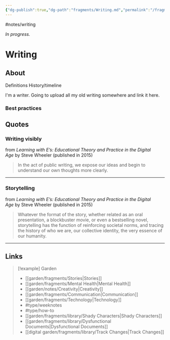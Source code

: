 ```yaml
---
{"dg-publish":true,"dg-path":"fragments/Writing.md","permalink":"/fragments/writing/","created":"2025-02-01T01:57:32.398-05:00","updated":"2025-08-16T13:30:44.836-04:00"}
---
```


#notes/writing

*In progress.*
# Writing
## About
Definitions
History/timeline

I'm a writer. Going to upload all my old writing somewhere and link it here.
### Best practices

## Quotes

### Writing visibly

from _Learning with E’s: Educational Theory and Practice in the Digital Age_ by Steve Wheeler (published in 2015)

> In the act of public writing, we expose our ideas and begin to understand our own thoughts more clearly.
---

### Storytelling
from _Learning with E’s: Educational Theory and Practice in the Digital Age_ by Steve Wheeler (published in 2015)

> Whatever the format of the story, whether related as an oral presentation, a blockbuster movie, or even a bestselling novel, storytelling has the function of reinforcing societal norms, and tracing the history of who we are, our collective identity, the very essence of our humanity.
---

## Links


> [!example] Garden
> - [[garden/fragments/Stories\|Stories]]
> - [[garden/fragments/Mental Health\|Mental Health]]
> - [[garden/notes/Creativity\|Creativity]]
> - [[garden/fragments/Communication\|Communication]]
> - [[garden/fragments/Technology\|Technology]]
> - #type/weeknotes 
> - #type/how-to 
> - [[garden/fragments/library/Shady Characters\|Shady Characters]]
> - [[garden/fragments/library/Dysfunctional Documents\|Dysfunctional Documents]]
> - [[digital garden/fragments/library/Track Changes\|Track Changes]]

